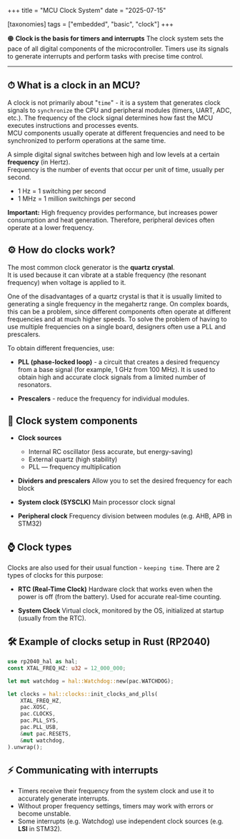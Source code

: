 +++
title = "MCU Clock System"
date = "2025-07-15"

[taxonomies]
tags = ["embedded", "basic", "clock"]
+++

🟠 **Clock is the basis for timers and interrupts**
The clock system sets the pace of all digital components of the microcontroller. Timers use its signals to generate interrupts and perform tasks with precise time control.

<!-- more -->
---

## ⏱ What is a clock in an MCU?

A clock is not primarily about "`time`" - it is a system that generates clock signals to `synchronize` the CPU and peripheral modules (timers, UART, ADC, etc.). The frequency of the clock signal determines how fast the MCU executes instructions and processes events.  
MCU components usually operate at different frequencies and need to be synchronized to perform operations at the same time.  

A simple digital signal switches between high and low levels at a certain **frequency** (in Hertz).  
Frequency is the number of events that occur per unit of time, usually per second.  
- 1 Hz = 1 switching per second
- 1 MHz = 1 million switchings per second
    
**Important:** High frequency provides performance, but increases power consumption and heat generation. Therefore, peripheral devices often operate at a lower frequency.


## ⚙️ How do clocks work?

The most common clock generator is the **quartz crystal**.  
It is used because it can vibrate at a stable frequency (the resonant frequency) when voltage is applied to it.  

One of the disadvantages of a quartz crystal is that it is usually limited to generating a single frequency in the megahertz range. On complex boards, this can be a problem, since different components often operate at different frequencies and at much higher speeds. To solve the problem of having to use multiple frequencies on a single board, designers often use a PLL and prescalers.  

To obtain different frequencies, use:  

- **PLL (phase-locked loop)** - a circuit that creates a desired frequency from a base signal (for example, 1 GHz from 100 MHz). It is used to obtain high and accurate clock signals from a limited number of resonators.  

- **Prescalers** - reduce the frequency for individual modules.


## 🔧 Clock system components

- **Clock sources**
    - Internal RC oscillator (less accurate, but energy-saving)
    - External quartz (high stability)
    - PLL — frequency multiplication

- **Dividers and prescalers**
Allow you to set the desired frequency for each block

- **System clock (SYSCLK)**
Main processor clock signal

- **Peripheral clock**
Frequency division between modules (e.g. AHB, APB in STM32)


## ⌚ Clock types
Clocks are also used for their usual function - `keeping time`. There are 2 types of clocks for this purpose:
- **RTC (Real-Time Clock)**
Hardware clock that works even when the power is off (from the battery).
Used for accurate real-time counting.

- **System Clock**
Virtual clock, monitored by the OS, initialized at startup (usually from the RTC).
    

## 🛠 Example of clocks setup in Rust (RP2040)

```rust
use rp2040_hal as hal;
const XTAL_FREQ_HZ: u32 = 12_000_000;

let mut watchdog = hal::Watchdog::new(pac.WATCHDOG);

let clocks = hal::clocks::init_clocks_and_plls(
    XTAL_FREQ_HZ,
    pac.XOSC,
    pac.CLOCKS,
    pac.PLL_SYS,
    pac.PLL_USB,
    &mut pac.RESETS,
    &mut watchdog,
).unwrap();
```

## ⚡ Communicating with interrupts

- Timers receive their frequency from the system clock and use it to accurately generate interrupts.
- Without proper frequency settings, timers may work with errors or become unstable.
- Some interrupts (e.g. Watchdog) use independent clock sources (e.g. **LSI** in STM32).